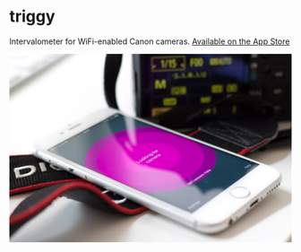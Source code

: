 
triggy
======

Intervalometer for WiFi-enabled Canon cameras. [Available on the App Store](https://itunes.apple.com/app/triggy/id1193570460)

![Triggy](triggy.jpg)
